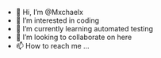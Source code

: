 - 👋 Hi, I’m @Mxchaelx
- 👀 I’m interested in coding
- 🌱 I’m currently learning automated testing
- 💞️ I’m looking to collaborate on here
- 📫 How to reach me ...

<!---
Mxchaelx/Mxchaelx is a ✨ special ✨ repository because its `README.md` (this file) appears on your GitHub profile.
You can click the Preview link to take a look at your changes.
--->
